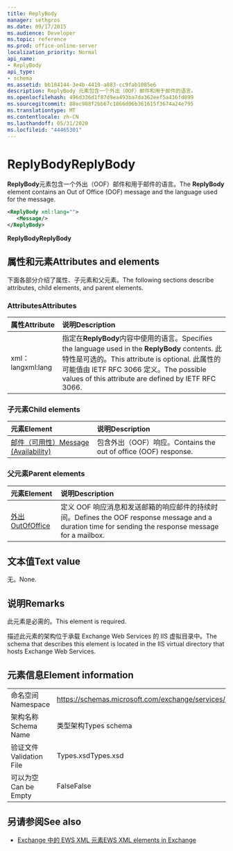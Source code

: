 ```yaml
---
title: ReplyBody
manager: sethgros
ms.date: 09/17/2015
ms.audience: Developer
ms.topic: reference
ms.prod: office-online-server
localization_priority: Normal
api_name:
- ReplyBody
api_type:
- schema
ms.assetid: bb184144-3e4b-4419-a883-cc9fab1085e6
description: ReplyBody 元素包含一个外出（OOF）邮件和用于邮件的语言。
ms.openlocfilehash: 496d336d1f87d9ea493ba7da362eef5a416fd899
ms.sourcegitcommit: 88ec988f2bb67c1866d06b361615f3674a24e795
ms.translationtype: MT
ms.contentlocale: zh-CN
ms.lasthandoff: 05/31/2020
ms.locfileid: "44465301"
---
```

# <a name="replybody"></a><span data-ttu-id="2a72d-103">ReplyBody</span><span class="sxs-lookup"><span data-stu-id="2a72d-103">ReplyBody</span></span>

<span data-ttu-id="2a72d-104">**ReplyBody**元素包含一个外出（OOF）邮件和用于邮件的语言。</span><span class="sxs-lookup"><span data-stu-id="2a72d-104">The **ReplyBody** element contains an Out of Office (OOF) message and the language used for the message.</span></span> 
  
```XML
<ReplyBody xml:lang="">
   <Message/>
</ReplyBody>
```

 <span data-ttu-id="2a72d-105">**ReplyBody**</span><span class="sxs-lookup"><span data-stu-id="2a72d-105">**ReplyBody**</span></span>
## <a name="attributes-and-elements"></a><span data-ttu-id="2a72d-106">属性和元素</span><span class="sxs-lookup"><span data-stu-id="2a72d-106">Attributes and elements</span></span>

<span data-ttu-id="2a72d-107">下面各部分介绍了属性、子元素和父元素。</span><span class="sxs-lookup"><span data-stu-id="2a72d-107">The following sections describe attributes, child elements, and parent elements.</span></span>
  
### <a name="attributes"></a><span data-ttu-id="2a72d-108">Attributes</span><span class="sxs-lookup"><span data-stu-id="2a72d-108">Attributes</span></span>

|<span data-ttu-id="2a72d-109">**属性**</span><span class="sxs-lookup"><span data-stu-id="2a72d-109">**Attribute**</span></span>|<span data-ttu-id="2a72d-110">**说明**</span><span class="sxs-lookup"><span data-stu-id="2a72d-110">**Description**</span></span>|
|:-----|:-----|
|<span data-ttu-id="2a72d-111">xml： lang</span><span class="sxs-lookup"><span data-stu-id="2a72d-111">xml:lang</span></span>  <br/> |<span data-ttu-id="2a72d-112">指定在**ReplyBody**内容中使用的语言。</span><span class="sxs-lookup"><span data-stu-id="2a72d-112">Specifies the language used in the **ReplyBody** contents.</span></span> <span data-ttu-id="2a72d-113">此特性是可选的。</span><span class="sxs-lookup"><span data-stu-id="2a72d-113">This attribute is optional.</span></span> <span data-ttu-id="2a72d-114">此属性的可能值由 IETF RFC 3066 定义。</span><span class="sxs-lookup"><span data-stu-id="2a72d-114">The possible values of this attribute are defined by IETF RFC 3066.</span></span>  <br/> |
   
### <a name="child-elements"></a><span data-ttu-id="2a72d-115">子元素</span><span class="sxs-lookup"><span data-stu-id="2a72d-115">Child elements</span></span>

|<span data-ttu-id="2a72d-116">**元素**</span><span class="sxs-lookup"><span data-stu-id="2a72d-116">**Element**</span></span>|<span data-ttu-id="2a72d-117">**说明**</span><span class="sxs-lookup"><span data-stu-id="2a72d-117">**Description**</span></span>|
|:-----|:-----|
|[<span data-ttu-id="2a72d-118">邮件（可用性）</span><span class="sxs-lookup"><span data-stu-id="2a72d-118">Message (Availability)</span></span>](message-availability.md) <br/> |<span data-ttu-id="2a72d-119">包含外出（OOF）响应。</span><span class="sxs-lookup"><span data-stu-id="2a72d-119">Contains the out of office (OOF) response.</span></span>  <br/> |
   
### <a name="parent-elements"></a><span data-ttu-id="2a72d-120">父元素</span><span class="sxs-lookup"><span data-stu-id="2a72d-120">Parent elements</span></span>

|<span data-ttu-id="2a72d-121">**元素**</span><span class="sxs-lookup"><span data-stu-id="2a72d-121">**Element**</span></span>|<span data-ttu-id="2a72d-122">**说明**</span><span class="sxs-lookup"><span data-stu-id="2a72d-122">**Description**</span></span>|
|:-----|:-----|
|[<span data-ttu-id="2a72d-123">外出</span><span class="sxs-lookup"><span data-stu-id="2a72d-123">OutOfOffice</span></span>](outofoffice.md) <br/> |<span data-ttu-id="2a72d-124">定义 OOF 响应消息和发送邮箱的响应邮件的持续时间。</span><span class="sxs-lookup"><span data-stu-id="2a72d-124">Defines the OOF response message and a duration time for sending the response message for a mailbox.</span></span>  <br/> |
   
## <a name="text-value"></a><span data-ttu-id="2a72d-125">文本值</span><span class="sxs-lookup"><span data-stu-id="2a72d-125">Text value</span></span>

<span data-ttu-id="2a72d-126">无。</span><span class="sxs-lookup"><span data-stu-id="2a72d-126">None.</span></span>
  
## <a name="remarks"></a><span data-ttu-id="2a72d-127">说明</span><span class="sxs-lookup"><span data-stu-id="2a72d-127">Remarks</span></span>

<span data-ttu-id="2a72d-128">此元素是必需的。</span><span class="sxs-lookup"><span data-stu-id="2a72d-128">This element is required.</span></span>
  
<span data-ttu-id="2a72d-129">描述此元素的架构位于承载 Exchange Web Services 的 IIS 虚拟目录中。</span><span class="sxs-lookup"><span data-stu-id="2a72d-129">The schema that describes this element is located in the IIS virtual directory that hosts Exchange Web Services.</span></span>
  
## <a name="element-information"></a><span data-ttu-id="2a72d-130">元素信息</span><span class="sxs-lookup"><span data-stu-id="2a72d-130">Element information</span></span>

|||
|:-----|:-----|
|<span data-ttu-id="2a72d-131">命名空间</span><span class="sxs-lookup"><span data-stu-id="2a72d-131">Namespace</span></span>  <br/> |https://schemas.microsoft.com/exchange/services/2006/types  <br/> |
|<span data-ttu-id="2a72d-132">架构名称</span><span class="sxs-lookup"><span data-stu-id="2a72d-132">Schema Name</span></span>  <br/> |<span data-ttu-id="2a72d-133">类型架构</span><span class="sxs-lookup"><span data-stu-id="2a72d-133">Types schema</span></span>  <br/> |
|<span data-ttu-id="2a72d-134">验证文件</span><span class="sxs-lookup"><span data-stu-id="2a72d-134">Validation File</span></span>  <br/> |<span data-ttu-id="2a72d-135">Types.xsd</span><span class="sxs-lookup"><span data-stu-id="2a72d-135">Types.xsd</span></span>  <br/> |
|<span data-ttu-id="2a72d-136">可以为空</span><span class="sxs-lookup"><span data-stu-id="2a72d-136">Can be Empty</span></span>  <br/> |<span data-ttu-id="2a72d-137">False</span><span class="sxs-lookup"><span data-stu-id="2a72d-137">False</span></span>  <br/> |
   
## <a name="see-also"></a><span data-ttu-id="2a72d-138">另请参阅</span><span class="sxs-lookup"><span data-stu-id="2a72d-138">See also</span></span>



- [<span data-ttu-id="2a72d-139">Exchange 中的 EWS XML 元素</span><span class="sxs-lookup"><span data-stu-id="2a72d-139">EWS XML elements in Exchange</span></span>](ews-xml-elements-in-exchange.md)


